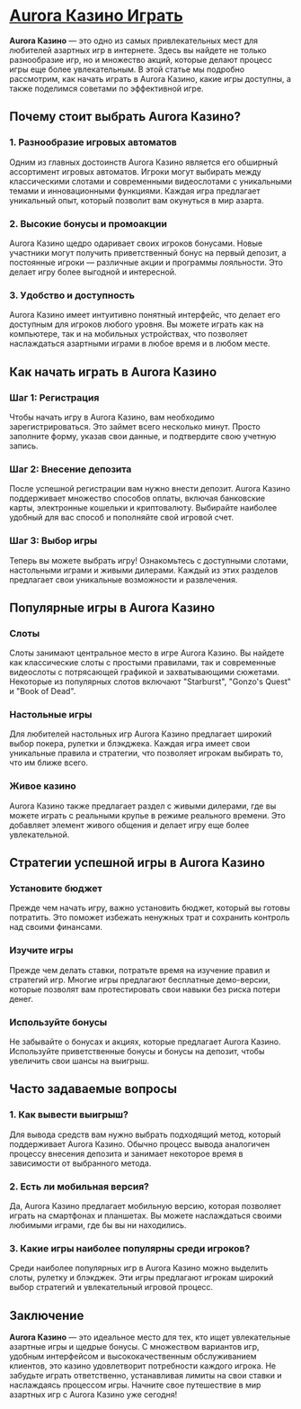 # [Aurora Казино Играть](https://10trafic-stat2.com/click/668546556bcc6313411604bc/6766/13031/subaccount)

**Aurora Казино** — это одно из самых привлекательных мест для любителей азартных игр в интернете. Здесь вы найдете не только разнообразие игр, но и множество акций, которые делают процесс игры еще более увлекательным. В этой статье мы подробно рассмотрим, как начать играть в Aurora Казино, какие игры доступны, а также поделимся советами по эффективной игре.

## Почему стоит выбрать Aurora Казино?

### 1. Разнообразие игровых автоматов

Одним из главных достоинств Aurora Казино является его обширный ассортимент игровых автоматов. Игроки могут выбирать между классическими слотами и современными видеослотами с уникальными темами и инновационными функциями. Каждая игра предлагает уникальный опыт, который позволит вам окунуться в мир азарта.

### 2. Высокие бонусы и промоакции

Aurora Казино щедро одаривает своих игроков бонусами. Новые участники могут получить приветственный бонус на первый депозит, а постоянные игроки — различные акции и программы лояльности. Это делает игру более выгодной и интересной.

### 3. Удобство и доступность

Aurora Казино имеет интуитивно понятный интерфейс, что делает его доступным для игроков любого уровня. Вы можете играть как на компьютере, так и на мобильных устройствах, что позволяет наслаждаться азартными играми в любое время и в любом месте.

## Как начать играть в Aurora Казино

### Шаг 1: Регистрация

Чтобы начать игру в Aurora Казино, вам необходимо зарегистрироваться. Это займет всего несколько минут. Просто заполните форму, указав свои данные, и подтвердите свою учетную запись.

### Шаг 2: Внесение депозита

После успешной регистрации вам нужно внести депозит. Aurora Казино поддерживает множество способов оплаты, включая банковские карты, электронные кошельки и криптовалюту. Выбирайте наиболее удобный для вас способ и пополняйте свой игровой счет.

### Шаг 3: Выбор игры

Теперь вы можете выбрать игру! Ознакомьтесь с доступными слотами, настольными играми и живыми дилерами. Каждый из этих разделов предлагает свои уникальные возможности и развлечения.

## Популярные игры в Aurora Казино

### Слоты

Слоты занимают центральное место в игре Aurora Казино. Вы найдете как классические слоты с простыми правилами, так и современные видеослоты с потрясающей графикой и захватывающими сюжетами. Некоторые из популярных слотов включают "Starburst", "Gonzo's Quest" и "Book of Dead".

### Настольные игры

Для любителей настольных игр Aurora Казино предлагает широкий выбор покера, рулетки и блэкджека. Каждая игра имеет свои уникальные правила и стратегии, что позволяет игрокам выбирать то, что им ближе всего.

### Живое казино

Aurora Казино также предлагает раздел с живыми дилерами, где вы можете играть с реальными крупье в режиме реального времени. Это добавляет элемент живого общения и делает игру еще более увлекательной.

## Стратегии успешной игры в Aurora Казино

### Установите бюджет

Прежде чем начать игру, важно установить бюджет, который вы готовы потратить. Это поможет избежать ненужных трат и сохранить контроль над своими финансами.

### Изучите игры

Прежде чем делать ставки, потратьте время на изучение правил и стратегий игр. Многие игры предлагают бесплатные демо-версии, которые позволят вам протестировать свои навыки без риска потери денег.

### Используйте бонусы

Не забывайте о бонусах и акциях, которые предлагает Aurora Казино. Используйте приветственные бонусы и бонусы на депозит, чтобы увеличить свои шансы на выигрыш.

## Часто задаваемые вопросы

### 1. Как вывести выигрыш?

Для вывода средств вам нужно выбрать подходящий метод, который поддерживает Aurora Казино. Обычно процесс вывода аналогичен процессу внесения депозита и занимает некоторое время в зависимости от выбранного метода.

### 2. Есть ли мобильная версия?

Да, Aurora Казино предлагает мобильную версию, которая позволяет играть на смартфонах и планшетах. Вы можете наслаждаться своими любимыми играми, где бы вы ни находились.

### 3. Какие игры наиболее популярны среди игроков?

Среди наиболее популярных игр в Aurora Казино можно выделить слоты, рулетку и блэкджек. Эти игры предлагают игрокам широкий выбор стратегий и увлекательный игровой процесс.

## Заключение

**Aurora Казино** — это идеальное место для тех, кто ищет увлекательные азартные игры и щедрые бонусы. С множеством вариантов игр, удобным интерфейсом и высококачественным обслуживанием клиентов, это казино удовлетворит потребности каждого игрока. Не забудьте играть ответственно, устанавливая лимиты на свои ставки и наслаждаясь процессом игры. Начните свое путешествие в мир азартных игр с Aurora Казино уже сегодня!
